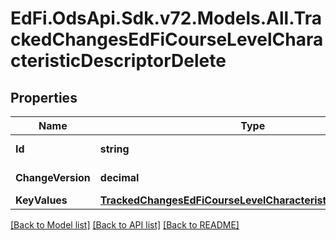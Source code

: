 # EdFi.OdsApi.Sdk.v72.Models.All.TrackedChangesEdFiCourseLevelCharacteristicDescriptorDelete

## Properties

Name | Type | Description | Notes
------------ | ------------- | ------------- | -------------
**Id** | **string** | Resource identifier | [optional] 
**ChangeVersion** | **decimal** | Change version | [optional] 
**KeyValues** | [**TrackedChangesEdFiCourseLevelCharacteristicDescriptorKey**](TrackedChangesEdFiCourseLevelCharacteristicDescriptorKey.md) |  | [optional] 

[[Back to Model list]](../README.md#documentation-for-models) [[Back to API list]](../README.md#documentation-for-api-endpoints) [[Back to README]](../README.md)

